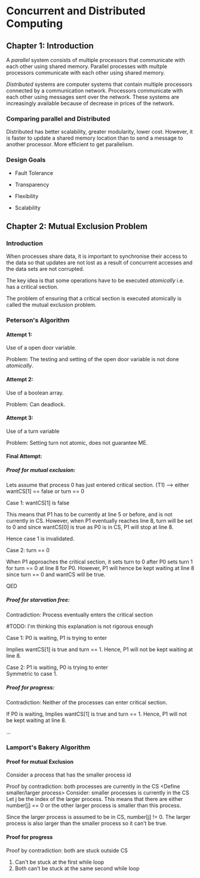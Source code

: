 # Concurrent and Distributed Computing

## Chapter 1: Introduction
A _parallel_ system consists of multiple processors that communicate with each other using shared memory.
Parallel processes with multple processors communicate with each other using shared memory.

_Distributed_ systems are computer systems that contain multiple processors connected by a communication network.
Processors communicate with each other using messages sent over the network.
These systems are increasingly available because of decrease in prices of the network.

### Comparing parallel and Distributed

Distributed has better scalability, greater modularity, lower cost. However, it is faster
to update a shared memory location than to send a message to another processor.
More efficient to get parallelism.

### Design Goals

- Fault Tolerance

- Transparency

- Flexibility

- Scalability

## Chapter 2: Mutual Exclusion Problem
### Introduction
When processes share data, it is important to synchronise their access to the data
so that updates are not lost as a result of concurrent accesses and the data
sets are not corrupted.

The key idea is that some operations have to be executed _atomically_ i.e. has a critical section.

The problem of ensuring that a critical section is executed atomically is called the mutual exclusion problem.

### Peterson's Algorithm
#### Attempt 1:
Use of a open door variable.

Problem:
The testing and setting of the open door variable is not done _atomically_.

#### Attempt 2:
Use of a boolean array.

Problem: Can deadlock.

#### Attempt 3:
Use of a turn variable

Problem:
Setting turn not atomic, does not guarantee ME.


#### Final Attempt:
##### Proof for mutual exclusion:

Lets assume that process 0 has just entered critical section. (T1)
--> either wantCS[1] == false or turn == 0

Case 1: wantCS[1] is false

This means that P1 has to be currently  at line 5 or before, and is not currently in CS.
However, when P1 eventually reaches line 8, turn will be set to 0 and since wantCS[0] is true as P0 is in CS, P1 will stop at line 8.

Hence case 1 is invalidated.

Case 2: turn == 0

When P1 approaches the critical section, it sets turn to 0 after P0 sets turn 1 for turn == 0 at line 8 for P0. However, P1 will hence be kept waiting at line 8 since turn == 0 and wantCS will be true.

QED


##### Proof for starvation free:
Contradiction: Process eventually enters the critical section

#TODO: I'm thinking this explanation is not rigorous enough

Case 1: P0 is waiting, P1 is trying to enter

Implies wantCS[1] is true and turn == 1. Hence, P1 will not be kept waiting at line 8.

Case 2: P1 is waiting, P0 is trying to enter <br>
Symmetric to case 1.

##### Proof for progress:
Contradiction: Neither of the processes can enter critical section.

If P0 is waiting,
Implies wantCS[1] is true and turn == 1. Hence, P1 will not be kept waiting at line 8.

...

### Lamport's Bakery Algorithm

#### Proof for mutual Exclusion
Consider a process that has the smaller process id

Proof by contradiction: both processes are currently in the CS
<Define smaller/larger process>
Consider: smaller processes is currently in the CS
Let j be the index of the larger process.
This means that there are either number[j] == 0 or the other larger process is smaller than this process.

Since the larger process is assumed to be in CS, number[j] != 0. The larger process is also larger than the smaller process so it can't be true.

#### Proof for progress
Proof by contradiction: both are stuck outside CS

1) Can't be stuck at the first while loop
2) Both can't be stuck at the same second while loop

